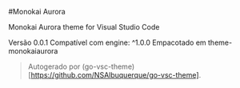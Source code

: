 #Monokai Aurora

Monokai Aurora theme for Visual Studio Code

Versão 0.0.1
Compatível com engine: ^1.0.0
Empacotado em theme-monokaiaurora

> Autogerado por (go-vsc-theme)[https://github.com/NSAlbuquerque/go-vsc-theme].